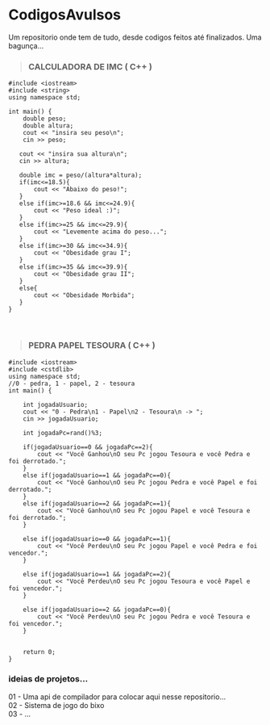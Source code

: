 # CodigosAvulsos
Um repositorio onde tem de tudo, desde codigos feitos até finalizados. Uma bagunça...


> ### CALCULADORA DE IMC ( C++ )


    #include <iostream>
    #include <string>
    using namespace std;
    
    int main() {
        double peso;
        double altura;
        cout << "insira seu peso\n";
        cin >> peso;
       
       cout << "insira sua altura\n";
       cin >> altura;
       
       double imc = peso/(altura*altura);
       if(imc<=18.5){
           cout << "Abaixo do peso!";
       }
       else if(imc>=18.6 && imc<=24.9){
           cout << "Peso ideal :)";
       }
       else if(imc>=25 && imc<=29.9){
           cout << "Levemente acima do peso...";
       }
       else if(imc>=30 && imc<=34.9){
           cout << "Obesidade grau I";
       }
       else if(imc>=35 && imc<=39.9){
           cout << "Obesidade grau II";
       }
       else{
           cout << "Obesidade Morbida";
       }
    }
    
<br>

> ### PEDRA PAPEL TESOURA ( C++ )
    
    #include <iostream>
    #include <cstdlib>
    using namespace std;
    //0 - pedra, 1 - papel, 2 - tesoura
    int main() {
        
        int jogadaUsuario;
        cout << "0 - Pedra\n1 - Papel\n2 - Tesoura\n -> ";
        cin >> jogadaUsuario;
        
        int jogadaPc=rand()%3;
        
        if(jogadaUsuario==0 && jogadaPc==2){
            cout << "Você Ganhou\nO seu Pc jogou Tesoura e você Pedra e foi derrotado.";
        }
        else if(jogadaUsuario==1 && jogadaPc==0){
            cout << "Você Ganhou\nO seu Pc jogou Pedra e você Papel e foi derrotado.";
        }
        else if(jogadaUsuario==2 && jogadaPc==1){
            cout << "Você Ganhou\nO seu Pc jogou Papel e você Tesoura e foi derrotado.";
        }
        
        else if(jogadaUsuario==0 && jogadaPc==1){
            cout << "Você Perdeu\nO seu Pc jogou Papel e você Pedra e foi vencedor.";
        }
        
        else if(jogadaUsuario==1 && jogadaPc==2){
            cout << "Você Perdeu\nO seu Pc jogou Tesoura e você Papel e foi vencedor.";
        }
        
        else if(jogadaUsuario==2 && jogadaPc==0){
            cout << "Você Perdeu\nO seu Pc jogou Pedra e você Tesoura e foi vencedor.";
        }
        
    
        return 0;
    }
    

  ### ideias de projetos...
  01 - Uma api de compilador para colocar aqui nesse repositorio... <br>
  02 - Sistema de jogo do bixo <br>
  03 - ... <br>
